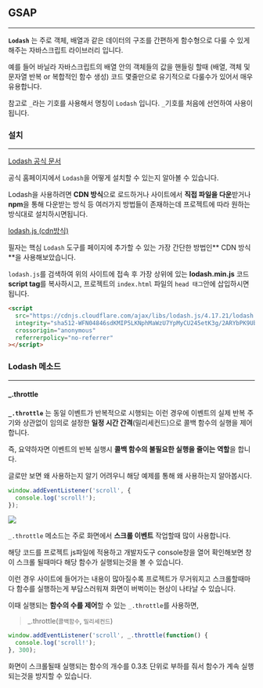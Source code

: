 ## GSAP

---

**`Lodash`** 는 주로 객체, 배열과 같은 데이터의 구조를 간편하게 함수형으로 다룰 수 있게 해주는 자바스크립트 라이브러리 입니다.

예를 들어 바닐라 자바스크립트의 배열 안의 객체들의 값을 핸들링 할때 (배열, 객체 및 문자열 반복 or 복합적인 함수 생성) 코드 몇줄만으로 유기적으로 다룰수가 있어서 매우 유용합니다.

참고로 `_`라는 기호를 사용해서 명칭이 `Lodash` 입니다.
`_`기호를 처음에 선언하여 사용이 됩니다.

### 설치

---

[Lodash 공식 문서](https://lodash.com/)

공식 홈페이지에서 `Lodash`을 어떻게 설치할 수 있는지 알아볼 수 있습니다.

Lodash을 사용하려면 **CDN 방식**으로 로드하거나 사이트에서 **직접 파일을 다운**받거나 **npm**을 통해 다운받는 방식 등 여러가지 방법들이 존재하는데 프로젝트에 따라 원하는 방식대로 설치하시면됩니다.

[lodash.js (cdn방식)](https://cdnjs.com/libraries/lodash.js)

필자는 핵심 `Lodash` 도구를 페이지에 추가할 수 있는 가장 간단한 방법인** CDN 방식**을 사용해보았습니다.

`lodash.js`를 검색하여 위의 사이트에 접속 후 가장 상위에 있는
**lodash.min.js** 코드 **script tag**를 복사하시고, 프로젝트의 `index.html` 파일의 `head 태그`안에 삽입하시면 됩니다.

```html
<script
  src="https://cdnjs.cloudflare.com/ajax/libs/lodash.js/4.17.21/lodash.min.js"
  integrity="sha512-WFN04846sdKMIP5LKNphMaWzU7YpMyCU245etK3g/2ARYbPK9Ub18eG+ljU96qKRCWh+quCY7yefSmlkQw1ANQ=="
  crossorigin="anonymous"
  referrerpolicy="no-referrer"
></script>
```

### Lodash 메소드

---

#### \_.throttle

**`_.throttle`** 는 동일 이벤트가 반복적으로 시행되는 이런 경우에 이벤트의 실제 반복 주기와 상관없이 임의로 설정한 **일정 시간 간격**(밀리세컨드)으로 콜백 함수의 실행을 제어합니다.

즉, 요약하자면 이벤트의 반복 실행시 **콜백 함수의 불필요한 실행을 줄이는 역할**을 합니다.

글로만 보면 왜 사용하는지 알기 어려우니 해당 예제를 통해 왜 사용하는지 알아봅시다.

```js
window.addEventListener('scroll', {
  console.log('scroll!');
});
```

![](https://velog.velcdn.com/images/won11/post/0c017188-c476-455a-82ba-ac7f2262c466/image.png)

`_.throttle` 메소드는 주로 화면에서 **스크롤 이벤트** 작업할때 많이 사용합니다.

해당 코드를 프로젝트 js파일에 적용하고 개발자도구 console창을 열어 확인해보면
창이 스크롤 될때마다 해당 함수가 실행되는것을 볼 수 있습니다.

이런 경우 사이트에 들어가는 내용이 많아질수록 프로젝트가 무거워지고 스크롤할때마다 함수를 실행하는게 부담스러워져 화면이 버벅이는 현상이 나타날 수 있습니다.

이때 실행되는 **함수의 수를 제어**할 수 있는 `_.throttle`를 사용하면,

> \_.throttle(`콜백함수`, `밀리세컨드`)

```js
window.addEventListener('scroll', _.throttle(function() {
  console.log('scroll!');
}, 300);
```

화면이 스크롤될때 실행되는 함수의 개수를 0.3초 단위로 부하를 줘서 함수가 계속 실행되는것을 방지할 수 있습니다.
